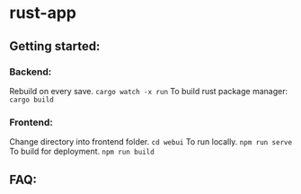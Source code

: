 # rust-app
## Getting started:
### Backend:
Rebuild on every save.
`cargo watch -x run`
To build rust package manager:
`cargo build`

### Frontend:
Change directory into frontend folder.
`cd webui`
To run locally.
`npm run serve`
To build for deployment.
`npm run build`

## FAQ:
